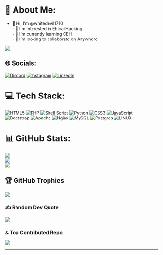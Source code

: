 # 💫 About Me:
- 👋 Hi, I’m @whitedevil1710<br>- 👀 I’m interested in Ehical Hacking<br>- 🌱 I’m currently learning CEH<br>- 💞️ I’m looking to collaborate on Anywhere<br>

[![](https://visitcount.itsvg.in/api?id=whitedevil1710&icon=5&color=0)](https://visitcount.itsvg.in)

## 🌐 Socials:
[![Discord](https://img.shields.io/badge/Discord-%237289DA.svg?logo=discord&logoColor=white)](https://discord.gg/VV#1708) [![Instagram](https://img.shields.io/badge/Instagram-%23E4405F.svg?logo=Instagram&logoColor=white)](https://instagram.com/__white_devil__17) [![LinkedIn](https://img.shields.io/badge/LinkedIn-%230077B5.svg?logo=linkedin&logoColor=white)](https://linkedin.com/in/vipin-venu) 

# 💻 Tech Stack:
![HTML5](https://img.shields.io/badge/html5-%23E34F26.svg?style=for-the-badge&logo=html5&logoColor=white) ![PHP](https://img.shields.io/badge/php-%23777BB4.svg?style=for-the-badge&logo=php&logoColor=white) ![Shell Script](https://img.shields.io/badge/shell_script-%23121011.svg?style=for-the-badge&logo=gnu-bash&logoColor=white) ![Python](https://img.shields.io/badge/python-3670A0?style=for-the-badge&logo=python&logoColor=ffdd54) ![CSS3](https://img.shields.io/badge/css3-%231572B6.svg?style=for-the-badge&logo=css3&logoColor=white) ![JavaScript](https://img.shields.io/badge/javascript-%23323330.svg?style=for-the-badge&logo=javascript&logoColor=%23F7DF1E) ![Bootstrap](https://img.shields.io/badge/bootstrap-%23563D7C.svg?style=for-the-badge&logo=bootstrap&logoColor=white) ![Apache](https://img.shields.io/badge/apache-%23D42029.svg?style=for-the-badge&logo=apache&logoColor=white) ![Nginx](https://img.shields.io/badge/nginx-%23009639.svg?style=for-the-badge&logo=nginx&logoColor=white) ![MySQL](https://img.shields.io/badge/mysql-%2300f.svg?style=for-the-badge&logo=mysql&logoColor=white) ![Postgres](https://img.shields.io/badge/postgres-%23316192.svg?style=for-the-badge&logo=postgresql&logoColor=white) ![LINUX](https://img.shields.io/badge/Linux-FCC624?style=for-the-badge&logo=linux&logoColor=black)
# 📊 GitHub Stats:
![](https://github-readme-stats.vercel.app/api?username=whitedevil1710&theme=blueberry&hide_border=false&include_all_commits=true&count_private=false)<br/>
![](https://github-readme-streak-stats.herokuapp.com/?user=whitedevil1710&theme=blueberry&hide_border=false)<br/>
![](https://github-readme-stats.vercel.app/api/top-langs/?username=whitedevil1710&theme=blueberry&hide_border=false&include_all_commits=true&count_private=false&layout=compact)

## 🏆 GitHub Trophies
![](https://github-profile-trophy.vercel.app/?username=whitedevil1710&theme=radical&no-frame=false&no-bg=false&margin-w=4)

### ✍️ Random Dev Quote
![](https://quotes-github-readme.vercel.app/api?type=horizontal&theme=dark)

### 🔝 Top Contributed Repo
![](https://github-contributor-stats.vercel.app/api?username=whitedevil1710&limit=5&theme=dark&combine_all_yearly_contributions=true)

---
